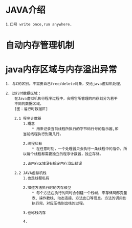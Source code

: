 # JAVA介绍
    1.口号 write once,run anywhere.

# 自动内存管理机制

# java内存区域与内存溢出异常
    1. 与C的区别。不需要自己free/delete对象，交给java虚拟机处理。
    
    2. 运行时数据区域：
        在Java虚拟机执行程序过程中，会把它所管理的内存划分为若干
        不同的数据区域。
        [图：运行时数据区]
        
        2.1 程序计数器
            1.概念
                * 用来记录当前线程所执行的字节码行号的指示器,即
            当前线程执行到第几行。

            2.线程私有
                * 在任意时刻，一个处理器只会执行一条线程中的指令。所
            以每个线程都需要独立的程序计数器，独立存储。

            3.该内存区域没有规定内存溢出错误
        
        2.2 JAVA虚拟机栈
            1.也是线程私有
            
            2.描述方法执行时的内存模型
                * 每个方法在执行的同时会创建一个栈帧，来存储局部变量
                表、操作数栈、动态连接、方法出口等信息。方法的调用到
                执行完，对应压栈到出栈的过程。
            
            3.也称栈内存

            4.